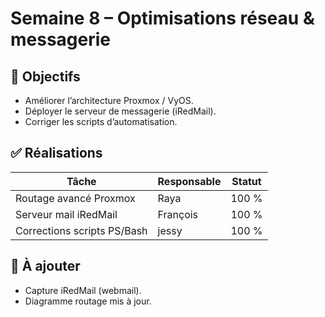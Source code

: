 # Semaine 8 – Optimisations réseau & messagerie

## 🎯 Objectifs
- Améliorer l’architecture Proxmox / VyOS.  
- Déployer le serveur de messagerie (iRedMail).  
- Corriger les scripts d’automatisation.

## ✅ Réalisations
| Tâche | Responsable | Statut |
|-------|-------------|--------|
| Routage avancé Proxmox | Raya | 100 % |
| Serveur mail iRedMail | François | 100 % |
| Corrections scripts PS/Bash | jessy | 100 % |

## 📂 À ajouter
- Capture iRedMail (webmail).
- Diagramme routage mis à jour.
